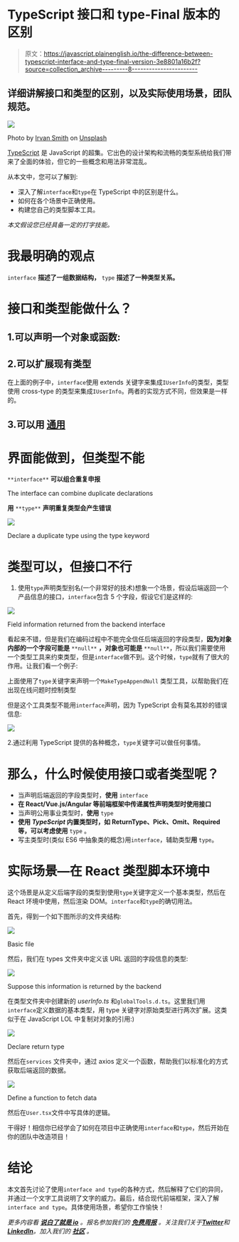 # TypeScript 接口和 type-Final 版本的区别

> 原文：<https://javascript.plainenglish.io/the-difference-between-typescript-interface-and-type-final-version-3e8801a16b2f?source=collection_archive---------8----------------------->

## 详细讲解接口和类型的区别，以及实际使用场景，团队规范。

![](img/f5d6b0a848121ab85537812ae954723d.png)

Photo by [Irvan Smith](https://unsplash.com/@mr_vero?utm_source=medium&utm_medium=referral) on [Unsplash](https://unsplash.com?utm_source=medium&utm_medium=referral)

[TypeScript](https://www.typescriptlang.org/) 是 JavaScript 的超集。它出色的设计架构和流畅的类型系统给我们带来了全面的体验，但它的一些概念和用法非常混乱。

从本文中，您可以了解到:

*   深入了解`interface`和`type`在 TypeScript 中的区别是什么。
*   如何在各个场景中正确使用。
*   构建您自己的类型脚本工具。

*本文假设您已经具备一定的打字技能。*

# 我最明确的观点

`interface` **描述了一组数据结构，** `type` **描述了一种类型关系。**

# 接口和类型能做什么？

## 1.可以声明一个对象或函数:

## 2.**可以扩展现有类型**

在上面的例子中，`interface`使用 extends 关键字来集成`IUserInfo`的类型，类型使用 cross-type 的类型来集成`IUserInfo`。两者的实现方式不同，但效果是一样的。

## 3.**可以用** [**通用**](https://www.typescriptlang.org/docs/handbook/2/generics.html#handbook-content)

# 界面能做到，但类型不能

`**interface**` **可以组合重复申报**

The interface can combine duplicate declarations

**用** `**type**` **声明重复类型会产生错误**

![](img/ef2d1aeb3b0aa972c1eb7d6593c542fc.png)

Declare a duplicate type using the type keyword

# 类型可以，但接口不行

1.  使用`type`声明类型别名(一个非常好的技术)想象一个场景，假设后端返回一个产品信息的接口，`interface`包含 5 个字段，假设它们是这样的:

![](img/51b005da30035237b194ac5177ed3f17.png)

Field information returned from the backend interface

看起来不错，但是我们在编码过程中不能完全信任后端返回的字段类型，**因为对象内部的一个字段可能是** `**null**` **，对象也可能是** `**null**`，所以我们需要使用一个类型工具来约束类型，但是`interface`做不到。这个时候，`type`就有了很大的作用。让我们看一个例子:

上面使用了`type`关键字来声明一个`MakeTypeAppendNull` 类型工具，以帮助我们在出现在线问题时控制类型

但是这个工具类型不能用`interface`声明，因为 TypeScript 会有莫名其妙的错误信息:

![](img/2c51ea5862de037bafd9601916d41e7b.png)

2.通过利用 TypeScript 提供的各种概念，`type`关键字可以做任何事情。

# 那么，什么时候使用接口或者类型呢？

*   当声明后端返回的字段类型时，**使用** `interface`
*   **在 React/Vue.js/Angular 等前端框架中传递属性声明类型时使用接口**
*   当声明公用事业类型时，**使用** `type`
*   **使用 *TypeScript* 内置类型时，如 ReturnType、Pick、Omit、Required 等，可以考虑使用** `type` 。
*   写主类型时(类似 ES6 中抽象类的概念)用`interface`，辅助类型**用** `type`。

# 实际场景—在 React 类型脚本环境中

这个场景是从定义后端字段的类型到使用`type`关键字定义一个基本类型，然后在 React 环境中使用，然后渲染 DOM。`interface`和`type`的确切用法。

首先，得到一个如下图所示的文件夹结构:

![](img/858edaa16c1bb5ba0723f83afc6e8539.png)

Basic file

然后，我们在 types 文件夹中定义该 URL 返回的字段信息的类型:

![](img/ab8a61ad48e10c6109b7dc5c428d0948.png)

Suppose this information is returned by the backend

在类型文件夹中创建新的 *userInfo.ts* 和`globalTools.d.ts`。这里我们用`interface`定义数据的基本类型，用 type 关键字对原始类型进行两次扩展。这类似于在 JavaScript LOL 中复制对对象的引用:)

![](img/0bb1f57d8fea19d7db541519e8657576.png)

Declare return type

然后在`services` 文件夹中，通过 axios 定义一个函数，帮助我们以标准化的方式获取后端返回的数据。

![](img/f96beb306c90ba552f876ca9a2062607.png)

Define a function to fetch data

然后在`User.tsx`文件中写具体的逻辑。

干得好！相信你已经学会了如何在项目中正确使用`interface`和`type`，然后开始在你的团队中改造项目！

# 结论

本文首先讨论了使用`interface and type`的各种方式，然后解释了它们的异同，并通过一个文字工具说明了文字的威力。最后，结合现代前端框架，深入了解 `interface and type`。具体使用场景，希望你工作愉快！

*更多内容看* [***说白了就是 io***](https://plainenglish.io/) *。报名参加我们的* [***免费周报***](http://newsletter.plainenglish.io/) *。关注我们关于*[***Twitter***](https://twitter.com/inPlainEngHQ)*和*[***LinkedIn***](https://www.linkedin.com/company/inplainenglish/)*。加入我们的* [***社区***](https://discord.gg/GtDtUAvyhW) *。*